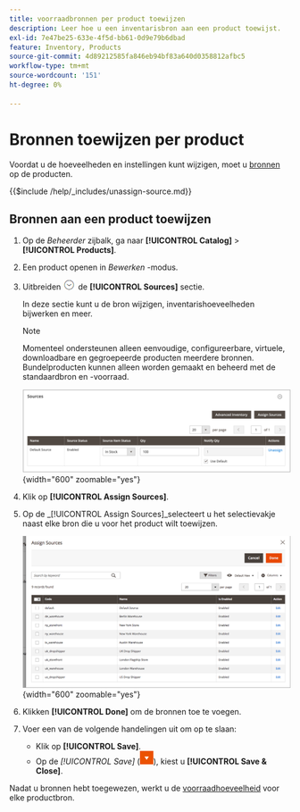 ```yaml
---
title: voorraadbronnen per product toewijzen
description: Leer hoe u een inventarisbron aan een product toewijst.
exl-id: 7e47be25-633e-4f5d-bb61-0d9e79b6dbad
feature: Inventory, Products
source-git-commit: 4d89212585fa846eb94bf83a640d0358812afbc5
workflow-type: tm+mt
source-wordcount: '151'
ht-degree: 0%

---
```


# Bronnen toewijzen per product

Voordat u de hoeveelheden en instellingen kunt wijzigen, moet u [bronnen](sources-manage.md) op de producten.

{{$include /help/_includes/unassign-source.md}}

## Bronnen aan een product toewijzen

1. Op de _Beheerder_ zijbalk, ga naar **[!UICONTROL Catalog]** > **[!UICONTROL Products]**.

1. Een product openen in _Bewerken_ -modus.

1. Uitbreiden ![Expansiekiezer](../assets/icon-display-expand.png) de **[!UICONTROL Sources]** sectie.

   In deze sectie kunt u de bron wijzigen, inventarishoeveelheden bijwerken en meer.

   >[!NOTE]
   >
   >Momenteel ondersteunen alleen eenvoudige, configureerbare, virtuele, downloadbare en gegroepeerde producten meerdere bronnen. Bundelproducten kunnen alleen worden gemaakt en beheerd met de standaardbron en -voorraad.

   ![Sectie Productbronnen](assets/inventory-product-sources-before.png){width="600" zoomable="yes"}

1. Klik op **[!UICONTROL Assign Sources]**.

1. Op de _[!UICONTROL Assign Sources]_selecteert u het selectievakje naast elke bron die u voor het product wilt toewijzen.

   ![Product - bronnen toewijzen](assets/inventory-product-assign-sources.png){width="600" zoomable="yes"}

1. Klikken **[!UICONTROL Done]** om de bronnen toe te voegen.

1. Voer een van de volgende handelingen uit om op te slaan:

   - Klik op **[!UICONTROL Save]**.
   - Op de _[!UICONTROL Save]_ (![menupijl](../assets/icon-menu-down-arrow-red.png)), kiest u **[!UICONTROL Save & Close]**.

Nadat u bronnen hebt toegewezen, werkt u de [voorraadhoeveelheid](quantities-assign-per-product.md) voor elke productbron.
